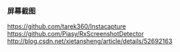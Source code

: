 ### 屏幕截图
https://github.com/tarek360/Instacapture  
https://github.com/Piasy/RxScreenshotDetector  
http://blog.csdn.net/xietansheng/article/details/52692163  

